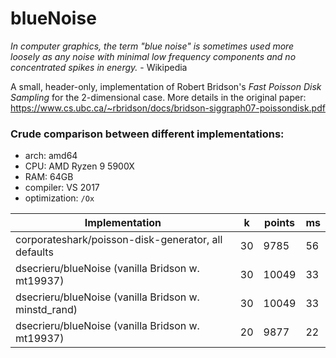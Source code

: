 # blueNoise

*In computer graphics, the term "blue noise" is sometimes used more loosely as any noise with minimal low frequency components and no concentrated spikes in energy.* - Wikipedia
</br>

A small, header-only, implementation of Robert Bridson's *Fast Poisson Disk Sampling* for the 2-dimensional case.
More details in the original paper: https://www.cs.ubc.ca/~rbridson/docs/bridson-siggraph07-poissondisk.pdf

### Crude comparison between different implementations:
- arch: amd64
- CPU: AMD Ryzen 9 5900X
- RAM: 64GB
- compiler: VS 2017
- optimization: `/Ox`

Implementation | k | points | ms
--- | --- | --- | ---
corporateshark/poisson-disk-generator, all defaults | 30 | 9785 | 56
dsecrieru/blueNoise (vanilla Bridson w. mt19937) | 30 | 10049 | 33
dsecrieru/blueNoise (vanilla Bridson w. minstd_rand) | 30 | 10049 | 33
dsecrieru/blueNoise (vanilla Bridson w. mt19937) | 20 | 9877 | 22
